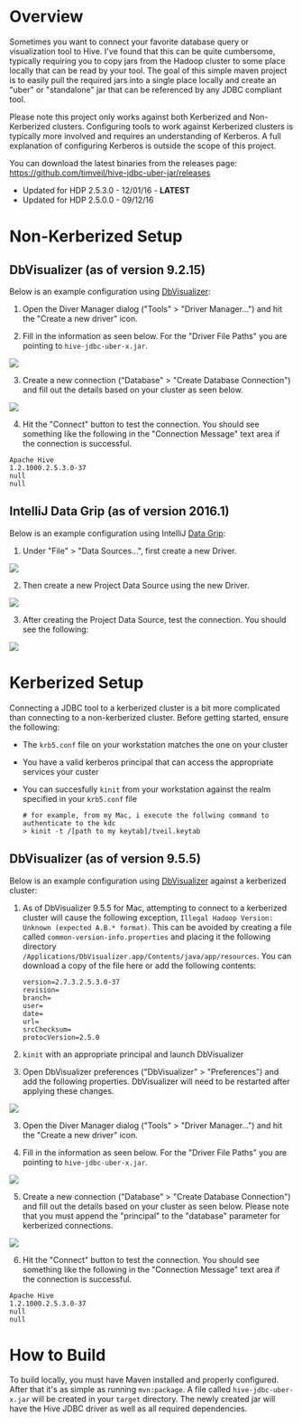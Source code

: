 # Overview
Sometimes you want to connect your favorite database query or visualization tool to Hive. I've found that this can be quite cumbersome, typically requiring you to copy jars from the Hadoop cluster to some place locally that can be read by your tool. The goal of this simple maven project is to easily pull the required jars into a single place locally and create an "uber" or "standalone" jar that can be referenced by any JDBC compliant tool.

Please note this project only works against both Kerberized and Non-Kerberized clusters.  Configuring tools to work against Kerberized clusters is typically more involved and requires an understanding of Kerberos.  A full explanation of configuring Kerberos is outside the scope of this project.

You can download the latest binaries from the releases page:  https://github.com/timveil/hive-jdbc-uber-jar/releases

* Updated for HDP 2.5.3.0 - 12/01/16 - __LATEST__ 
* Updated for HDP 2.5.0.0 - 09/12/16

# Non-Kerberized Setup

## DbVisualizer (as of version 9.2.15)
Below is an example configuration using [DbVisualizer](http://www.dbvis.com/):

1. Open the Diver Manager dialog ("Tools" > "Driver Manager...") and hit the "Create a new driver" icon.

2. Fill in the information as seen below.  For the "Driver File Paths" you are pointing to `hive-jdbc-uber-x.jar`.

![](https://github.com/timveil/hive-jdbc-uber-jar/blob/master/images/driver.png)

3. Create a new connection ("Database" > "Create Database Connection") and fill out the details based on your cluster as seen below.

![](https://github.com/timveil/hive-jdbc-uber-jar/blob/master/images/secure-connection.png)

4. Hit the "Connect" button to test the connection.  You should see something like the following in the "Connection Message" text area if the connection is successful.

```
Apache Hive
1.2.1000.2.5.3.0-37
null
null
```

## IntelliJ Data Grip (as of version 2016.1)
Below is an example configuration using IntelliJ [Data Grip](https://www.jetbrains.com/datagrip/):

1. Under "File" > "Data Sources...", first create a new Driver.

![](https://github.com/timveil/hive-jdbc-uber-jar/blob/master/images/intellij-driver.png)

2. Then create a new Project Data Source using the new Driver.

![](https://github.com/timveil/hive-jdbc-uber-jar/blob/master/images/intellij-connection.png)

3. After creating the Project Data Source, test the connection.  You should see the following:

![](https://github.com/timveil/hive-jdbc-uber-jar/blob/master/images/intellij-connection-test.png)

# Kerberized Setup
Connecting a JDBC tool to a kerberized cluster is a bit more complicated than connecting to a non-kerberized cluster.  Before getting started, ensure the following:

* The `krb5.conf` file on your workstation matches the one on your cluster
* You have a valid kerberos principal that can access the appropriate services your custer
* You can succesfully `kinit` from your workstation against the realm specified in your `krb5.conf` file

    ```
    # for example, from my Mac, i execute the follwing command to authenticate to the kdc
    > kinit -t /[path to my keytab]/tveil.keytab
    ```

## DbVisualizer (as of version 9.5.5)
Below is an example configuration using [DbVisualizer](http://www.dbvis.com/) against a kerberized cluster:

1. As of DbVisualizer 9.5.5 for Mac, attempting to connect to a kerberized cluster will cause the following exception, `Illegal Hadoop Version: Unknown (expected A.B.* format)`.  This can be avoided by creating a file called `common-version-info.properties` and placing it the following directory `/Applications/DbVisualizer.app/Contents/java/app/resources`.  You can download a copy of the file here []() or add the following contents:

    ```
    version=2.7.3.2.5.3.0-37
    revision=
    branch=
    user=
    date=
    url=
    srcChecksum=
    protocVersion=2.5.0
    ```

2. `kinit` with an appropriate principal and launch DbVisualizer

4. Open DbVisualizer preferences ("DbVisualizer" > "Preferences") and add the following properties.  DbVisualizer will need to be restarted after applying these changes.

![](https://github.com/timveil/hive-jdbc-uber-jar/blob/master/images/tool-properties.png)

3. Open the Diver Manager dialog ("Tools" > "Driver Manager...") and hit the "Create a new driver" icon.

4. Fill in the information as seen below.  For the "Driver File Paths" you are pointing to `hive-jdbc-uber-x.jar`.

![](https://github.com/timveil/hive-jdbc-uber-jar/blob/master/images/driver.png)

5. Create a new connection ("Database" > "Create Database Connection") and fill out the details based on your cluster as seen below.  Please note that you must append the "principal" to the "database" parameter for kerberized connections.

![](https://github.com/timveil/hive-jdbc-uber-jar/blob/master/images/secure-connection.png)

6. Hit the "Connect" button to test the connection.  You should see something like the following in the "Connection Message" text area if the connection is successful.

```
Apache Hive
1.2.1000.2.5.3.0-37
null
null
```

# How to Build
To build locally, you must have Maven installed and properly configured.  After that it's as simple as running `mvn:package`.  A file called `hive-jdbc-uber-x.jar` will be created in your `target` directory.  The newly created jar will have the Hive JDBC driver as well as all required dependencies.
